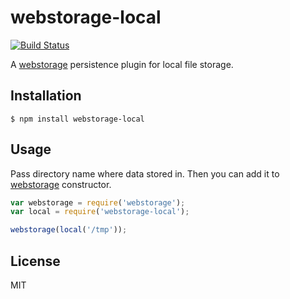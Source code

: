 # webstorage-local

[![Build Status](https://travis-ci.org/tatsuyaoiw/webstorage-local.svg?branch=master)](https://travis-ci.org/tatsuyaoiw/webstorage-local)

A [webstorage] persistence plugin for local file storage.

## Installation

```
$ npm install webstorage-local
```

## Usage

Pass directory name where data stored in. Then you can add it to [webstorage] constructor.

```js
var webstorage = require('webstorage');
var local = require('webstorage-local');

webstorage(local('/tmp'));
```

## License

MIT

[webstorage]: https://github.com/tatsuyaoiw/webstorage
